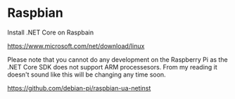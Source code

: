 # Raspbian

Install .NET Core on Raspbain

https://www.microsoft.com/net/download/linux

Please note that you cannot do any development on the Raspberry Pi as the .NET Core SDK does not support ARM processesors.  From my reading it doesn't sound like this will be changing any time soon.

https://github.com/debian-pi/raspbian-ua-netinst